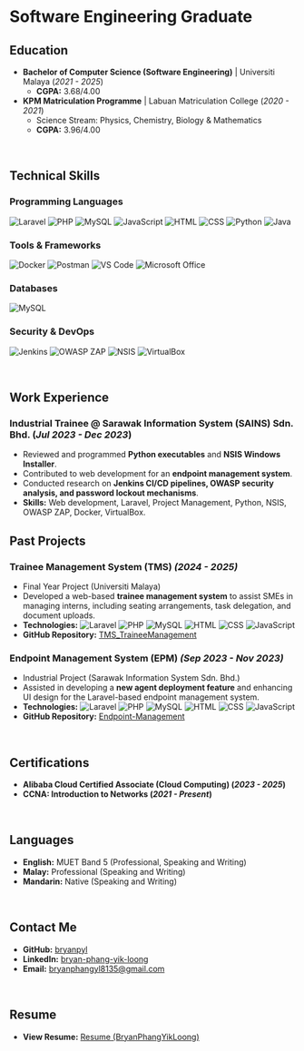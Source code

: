 # Software Engineering Graduate

## Education
- **Bachelor of Computer Science (Software Engineering)** | Universiti Malaya (_2021 - 2025_)
  - **CGPA:** 3.68/4.00
- **KPM Matriculation Programme** | Labuan Matriculation College (_2020 - 2021_)
  - Science Stream: Physics, Chemistry, Biology & Mathematics
  - **CGPA:** 3.96/4.00

<br>

## Technical Skills
### Programming Languages
![Laravel](https://img.shields.io/badge/Laravel-red?style=flat-square&logo=laravel&logoColor=white)
![PHP](https://img.shields.io/badge/PHP-777BB4?style=flat-square&logo=php&logoColor=white)
![MySQL](https://img.shields.io/badge/MySQL-4479A1?style=flat-square&logo=mysql&logoColor=white)
![JavaScript](https://img.shields.io/badge/JavaScript-F7DF1E?style=flat-square&logo=javascript&logoColor=black)
![HTML](https://img.shields.io/badge/HTML5-E34F26?style=flat-square&logo=html5&logoColor=white)
![CSS](https://img.shields.io/badge/CSS3-1572B6?style=flat-square&logo=css3&logoColor=white)
![Python](https://img.shields.io/badge/Python-3776AB?style=flat-square&logo=python&logoColor=white)
![Java](https://img.shields.io/badge/Java-007396?style=flat-square&logo=java&logoColor=white)

### Tools & Frameworks
![Docker](https://img.shields.io/badge/Docker-2496ED?style=flat-square&logo=docker&logoColor=white)
![Postman](https://img.shields.io/badge/Postman-FF6C37?style=flat-square&logo=postman&logoColor=white)
![VS Code](https://img.shields.io/badge/VS_Code-007ACC?style=flat-square&logo=visual-studio-code&logoColor=white)
![Microsoft Office](https://img.shields.io/badge/Microsoft_Office-D83B01?style=flat-square&logo=microsoft-office&logoColor=white)

### Databases
![MySQL](https://img.shields.io/badge/MySQL-4479A1?style=flat-square&logo=mysql&logoColor=white)

### Security & DevOps
![Jenkins](https://img.shields.io/badge/Jenkins-D24939?style=flat-square&logo=jenkins&logoColor=white)
![OWASP ZAP](https://img.shields.io/badge/OWASP%20ZAP-000000?style=flat-square&logo=OWASP)
![NSIS](https://img.shields.io/badge/NSIS-0078D7?style=flat-square&logo=windows&logoColor=white)
![VirtualBox](https://img.shields.io/badge/VirtualBox-183A61?style=flat-square&logo=virtualbox&logoColor=white)

<br>

## Work Experience
### **Industrial Trainee @ Sarawak Information System (SAINS) Sdn. Bhd. (_Jul 2023 - Dec 2023_)**
- Reviewed and programmed **Python executables** and **NSIS Windows Installer**.
- Contributed to web development for an **endpoint management system**.
- Conducted research on **Jenkins CI/CD pipelines, OWASP security analysis, and password lockout mechanisms**.
- **Skills:** Web development, Laravel, Project Management, Python, NSIS, OWASP ZAP, Docker, VirtualBox.

## Past Projects
### **Trainee Management System (TMS)** _(2024 - 2025)_
- Final Year Project (Universiti Malaya)
- Developed a web-based **trainee management system** to assist SMEs in managing interns, including seating arrangements, task delegation, and document uploads.
- **Technologies:**   ![Laravel](https://img.shields.io/badge/Laravel-red?style=flat-square&logo=laravel&logoColor=white)   ![PHP](https://img.shields.io/badge/PHP-777BB4?style=flat-square&logo=php&logoColor=white)  ![MySQL](https://img.shields.io/badge/MySQL-4479A1?style=flat-square&logo=mysql&logoColor=white)   ![HTML](https://img.shields.io/badge/HTML5-E34F26?style=flat-square&logo=html5&logoColor=white)  ![CSS](https://img.shields.io/badge/CSS3-1572B6?style=flat-square&logo=css3&logoColor=white)   ![JavaScript](https://img.shields.io/badge/JavaScript-F7DF1E?style=flat-square&logo=javascript&logoColor=white)  
- **GitHub Repository:** [TMS_TraineeManagement](https://github.com/bryanpyl/TMS_TraineeManagement.git)

### **Endpoint Management System (EPM)** _(Sep 2023 - Nov 2023)_
- Industrial Project (Sarawak Information System Sdn. Bhd.)
- Assisted in developing a **new agent deployment feature** and enhancing UI design for the Laravel-based endpoint management system.
- **Technologies:**  ![Laravel](https://img.shields.io/badge/Laravel-red?style=flat-square&logo=laravel&logoColor=white)   ![PHP](https://img.shields.io/badge/PHP-777BB4?style=flat-square&logo=php&logoColor=white)   ![MySQL](https://img.shields.io/badge/MySQL-4479A1?style=flat-square&logo=mysql&logoColor=white)  ![HTML](https://img.shields.io/badge/HTML5-E34F26?style=flat-square&logo=html5&logoColor=white)  ![CSS](https://img.shields.io/badge/CSS3-1572B6?style=flat-square&logo=css3&logoColor=white)   ![JavaScript](https://img.shields.io/badge/JavaScript-F7DF1E?style=flat-square&logo=javascript&logoColor=white)  
- **GitHub Repository:** [Endpoint-Management](https://github.com/jrmorshidi/Endpoint-Management.git)

<br>

## Certifications
- **Alibaba Cloud Certified Associate (Cloud Computing) (_2023 - 2025_)**
- **CCNA: Introduction to Networks (_2021 - Present_)**

<br>

## Languages
- **English:** MUET Band 5 (Professional, Speaking and Writing)
- **Malay:** Professional (Speaking and Writing)
- **Mandarin:** Native (Speaking and Writing)

<br>

## Contact Me
- **GitHub:** [bryanpyl](https://github.com/bryanpyl)
- **LinkedIn:** [bryan-phang-yik-loong](https://www.linkedin.com/in/bryan-phang-yik-loong-7690b8212)
- **Email:** [bryanphangyl8135@gmail.com](bryanphangyl8135@gmail.com)

<br>

## Resume
- **View Resume:** [Resume (BryanPhangYikLoong)](https://drive.google.com/file/d/1TsT4AYMkRPGDjZyh_rPN4qRqzYDtSohK/view?usp=sharing)


